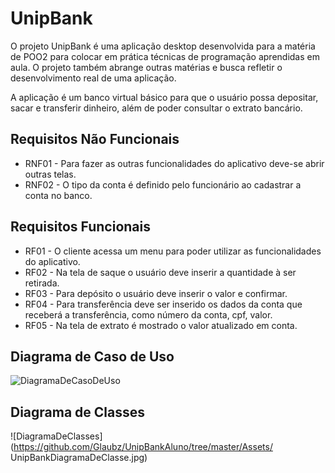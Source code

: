 # UnipBank

O projeto UnipBank é uma aplicação desktop desenvolvida para a matéria de POO2 para colocar em prática técnicas de programação aprendidas em aula. O projeto também abrange outras matérias e busca refletir o desenvolvimento real de uma aplicação.

A aplicação é um banco virtual básico para que o usuário possa depositar, sacar e transferir dinheiro, além de poder consultar o extrato bancário.

## Requisitos Não Funcionais

- RNF01 - Para fazer as outras funcionalidades do aplicativo deve-se abrir outras telas.
- RNF02 - O tipo da conta é definido pelo funcionário ao cadastrar a conta no banco.

## Requisitos Funcionais

- RF01 - O cliente acessa um menu para poder utilizar as funcionalidades do aplicativo.
- RF02 - Na tela de saque o usuário deve inserir a quantidade à ser retirada.
- RF03 - Para depósito o usuário deve inserir o valor e confirmar.
- RF04 - Para transferência deve ser inserido os dados da conta que receberá a transferência, como número da conta, cpf, valor.
- RF05 - Na tela de extrato é mostrado o valor atualizado em conta.

## Diagrama de Caso de Uso

![DiagramaDeCasoDeUso](https://github.com/Glaubz/UnipBankAluno/tree/master/Assets/UnipBankCasoDeUso.jpg)

## Diagrama de Classes

![DiagramaDeClasses](https://github.com/Glaubz/UnipBankAluno/tree/master/Assets/
UnipBankDiagramaDeClasse.jpg)

